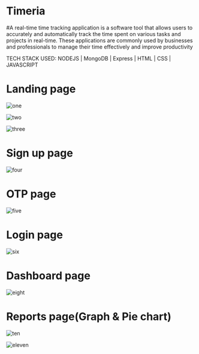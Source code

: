 <!-- # billowy-growth-1168 -->

# Timeria

#A real-time time tracking application is a software tool that allows users to accurately and automatically track the time spent on various tasks and projects in real-time. These applications are commonly used by businesses and professionals to manage their time effectively and improve productivity

TECH STACK USED:
NODEJS | MongoDB | Express | HTML | CSS | JAVASCRIPT

# Landing page


![one](https://user-images.githubusercontent.com/119392202/236996149-0fee0fff-745b-4b29-8e26-a64d3dea430e.PNG)



![two](https://user-images.githubusercontent.com/119392202/236996215-dba35a4d-c9f2-40bb-bfe8-c314b9e7a44a.PNG)


![three](https://user-images.githubusercontent.com/119392202/236996293-e39911e7-3c39-407e-8e5c-54930f37eceb.PNG)

# Sign up page

![four](https://user-images.githubusercontent.com/119392202/236996361-346dd199-023f-4e4c-98f6-d7e49ba498f0.PNG)

# OTP page

![five](https://user-images.githubusercontent.com/119392202/236996466-257b04b3-4a3b-42e5-838e-6ad630951ec6.PNG)

# Login page

![six](https://user-images.githubusercontent.com/119392202/236996546-6cf6f03e-4721-4c06-b086-8b470078d3cc.PNG)

# Dashboard page

![eight](https://user-images.githubusercontent.com/119392202/236996662-6a2fbc71-fb62-4337-8ae9-0bf103aeacb3.PNG)

# Reports page(Graph & Pie chart)

![ten](https://user-images.githubusercontent.com/119392202/236996760-b678db8b-affa-47e3-98b9-a89c4fcb4ba1.PNG)

![eleven](https://user-images.githubusercontent.com/119392202/236996793-d7745dea-878f-44c8-8e91-64e42ed1e29a.PNG)



















